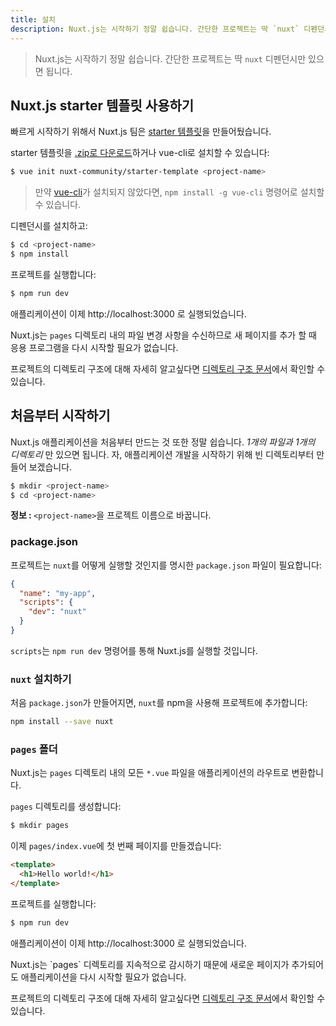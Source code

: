 ```yaml
---
title: 설치
description: Nuxt.js는 시작하기 정말 쉽습니다. 간단한 프로젝트는 딱 `nuxt` 디펜던시만 있으면 됩니다.
---
```


> Nuxt.js는 시작하기 정말 쉽습니다. 간단한 프로젝트는 딱 `nuxt` 디펜던시만 있으면 됩니다.

## Nuxt.js starter 템플릿 사용하기

빠르게 시작하기 위해서 Nuxt.js 팀은 [starter 템플릿](https://github.com/nuxt-community/starter-template)을 만들어뒀습니다.

starter 템플릿을 [.zip로 다운로드](https://github.com/nuxt-community/starter-template/archive/master.zip)하거나 vue-cli로 설치할 수 있습니다:

```bash
$ vue init nuxt-community/starter-template <project-name>
```

> 만약 [vue-cli](https://github.com/vuejs/vue-cli)가 설치되지 않았다면, `npm install -g vue-cli` 명령어로 설치할 수 있습니다.

디펜던시를 설치하고:

```bash
$ cd <project-name>
$ npm install
```

프로젝트를 실행합니다:

```bash
$ npm run dev
```

애플리케이션이 이제 http://localhost:3000 로 실행되었습니다.

<p class="Alert">Nuxt.js는 <code>pages</code> 디렉토리 내의 파일 변경 사항을 수신하므로 새 페이지를 추가 할 때 응용 프로그램을 다시 시작할 필요가 없습니다.</p>

프로젝트의 디렉토리 구조에 대해 자세히 알고싶다면 [디렉토리 구조 문서](/guide/directory-structure)에서 확인할 수 있습니다.

## 처음부터 시작하기

Nuxt.js 애플리케이션을 처음부터 만드는 것 또한 정말 쉽습니다. *1개의 파일과 1개의 디렉토리* 만 있으면 됩니다. 자, 애플리케이션 개발을 시작하기 위해 빈 디렉토리부터 만들어 보겠습니다.

```bash
$ mkdir <project-name>
$ cd <project-name>
```

<p class="Alert Alert--nuxt-green"><b>정보 : </b><code>&lt;project-name&gt;</code>을 프로젝트 이름으로 바꿉니다.</p>

### package.json

프로젝트는 `nuxt`를 어떻게 실행할 것인지를 명시한 `package.json` 파일이 필요합니다:

```json
{
  "name": "my-app",
  "scripts": {
    "dev": "nuxt"
  }
}
```

`scripts`는 `npm run dev` 명령어를 통해 Nuxt.js를 실행할 것입니다.

### `nuxt` 설치하기

처음 `package.json`가 만들어지면, `nuxt`를 npm을 사용해 프로젝트에 추가합니다:

```bash
npm install --save nuxt
```

### `pages` 폴더

Nuxt.js는 `pages` 디렉토리 내의 모든 `*.vue` 파일을 애플리케이션의 라우트로 변환합니다.

`pages` 디렉토리를 생성합니다:

```bash
$ mkdir pages
```

이제 `pages/index.vue`에 첫 번째 페이지를 만들겠습니다:

```html
<template>
  <h1>Hello world!</h1>
</template>
```

프로젝트를 실행합니다:

```bash
$ npm run dev
```

애플리케이션이 이제 http://localhost:3000 로 실행되었습니다.

<p class="Alert">Nuxt.js는 `pages` 디렉토리를 지속적으로 감시하기 때문에 새로운 페이지가 추가되어도 애플리케이션을 다시 시작할 필요가 없습니다.</p>

프로젝트의 디렉토리 구조에 대해 자세히 알고싶다면 [디렉토리 구조 문서](/guide/directory-structure)에서 확인할 수 있습니다.
